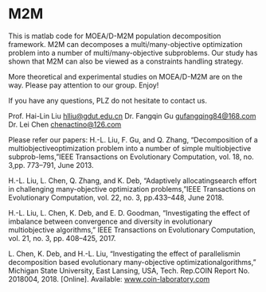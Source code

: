 # M2M
 This is matlab code for MOEA/D-M2M population decomposition framework. M2M can decomposes a multi/many-objective optimization problem into a number of multi/many-objective subproblems. Our study has shown that M2M can also be viewed as a constraints handling strategy.
 
 More theoretical and experimental studies on MOEA/D-M2M are on the way. Please pay attention to our group. Enjoy!
 
 If you have any questions, PLZ do not hesitate to contact us.
 
 Prof. Hai-Lin Liu hlliu@gdut.edu.cn
 Dr. Fangqin Gu gufangqing84@168.com
 Dr. Lei Chen chenactino@126.com
 
 Please refer our papers:
 H.-L.  Liu,  F.  Gu,  and  Q.  Zhang,  “Decomposition  of  a  multiobjectiveoptimization problem into a number of simple multiobjective subprob-lems,”IEEE Transactions on Evolutionary Computation, vol. 18, no. 3,pp. 773–791, June 2013.
 
 H.-L.  Liu,  L.  Chen,  Q.  Zhang,  and  K.  Deb,  “Adaptively  allocatingsearch  effort  in  challenging  many-objective  optimization  problems,”IEEE  Transactions  on  Evolutionary  Computation,  vol.  22,  no.  3,  pp.433–448, June 2018.
 
 
 H.-L. Liu, L. Chen, K. Deb, and E. D. Goodman, “Investigating the effect of imbalance between convergence and diversity in evolutionary
multiobjective algorithms,” IEEE Transactions on Evolutionary Computation, vol. 21, no. 3, pp. 408–425, 2017.

 L. Chen, K. Deb, and H.-L. Liu, “Investigating the effect of parallelismin   decomposition   based   evolutionary   many-objective   optimizationalgorithms,” Michigan State University, East Lansing, USA, Tech. Rep.COIN   Report   No.   2018004,   2018.   [Online].   Available:   www.coin-laboratory.com
